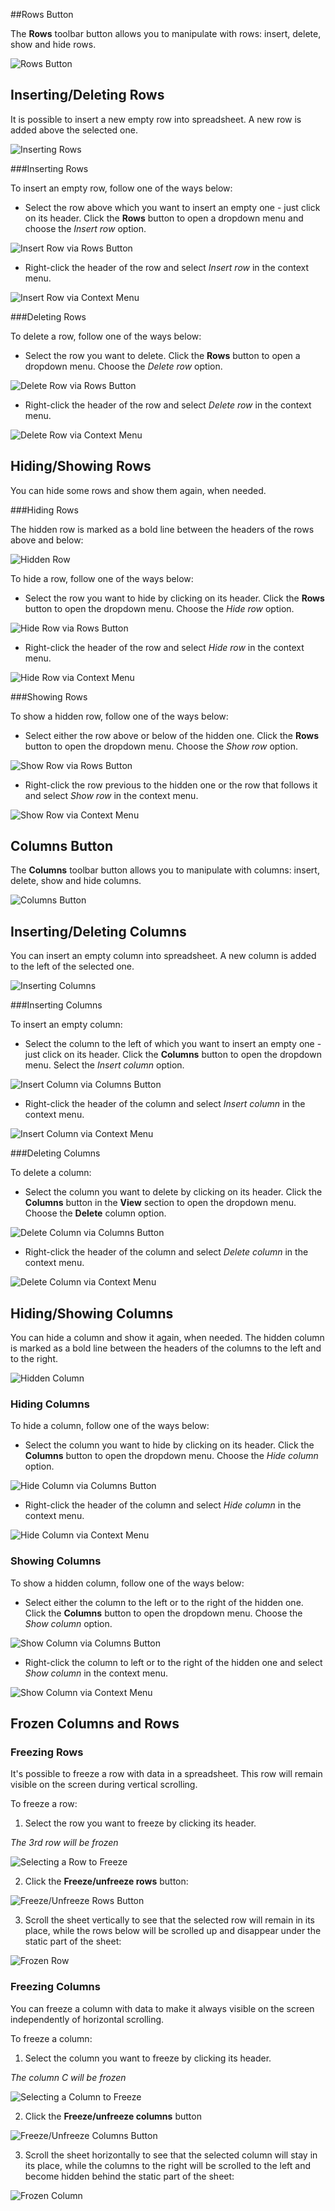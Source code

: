 ##Rows Button

The **Rows** toolbar button allows you to manipulate with rows: insert, delete, show and hide rows. 

![Rows Button](img/rows_button.png)

## Inserting/Deleting Rows

It is possible to insert a new empty row into spreadsheet. A new row is added above the selected one. 

![Inserting Rows](img/insert_row.png)

###Inserting Rows

To insert an empty row, follow one of the ways below:

- Select the row above which you want to insert an empty one - just click on its header.
Click the **Rows** button to open a dropdown menu and choose the *Insert row* option.

![Insert Row via Rows Button](img/insert_row_option.png)

- Right-click the header of the row and select *Insert row* in the context menu.

![Insert Row via Context Menu](img/insert_row_context_option.png)

###Deleting Rows

To delete a row, follow one of the ways below:

- Select the row you want to delete. Click the **Rows** button to open a dropdown menu. Choose the *Delete row* option.

![Delete Row via Rows Button](img/delete_row_option.png)

- Right-click the header of the row and select *Delete row* in the context menu.

![Delete Row via Context Menu](img/insert_row_context_option.png)

## Hiding/Showing Rows

You can hide some rows and show them again, when needed. 

###Hiding Rows

The hidden row is marked as a bold line between the headers of the rows above and below:

![Hidden Row](img/hidden_row.png)

To hide a row, follow one of the ways below:

- Select the row you want to hide by clicking on its header. Click the **Rows** button to open the dropdown menu. Choose the *Hide row* option.

![Hide Row via Rows Button](img/hide_row_option.png)

- Right-click the header of the row and select *Hide row* in the context menu.

![Hide Row via Context Menu](img/hide_row_context_option.png)
 
###Showing Rows

To show a hidden row, follow one of the ways below:

- Select either the row above or below of the hidden one. Click the **Rows** button to open the dropdown menu. Choose the *Show row* option.

![Show Row via Rows Button](img/show_row_option.png)

- Right-click the row previous to the hidden one or the row that follows it and select *Show row* in the context menu.

![Show Row via Context Menu](img/hide_row_context_option.png)
 
## Columns Button

The **Columns** toolbar button allows you to manipulate with columns: insert, delete, show and hide columns. 

![Columns Button](img/columns_button.png) 

## Inserting/Deleting Columns

You can insert an empty column into spreadsheet. A new column is added to the left of the selected one.

![Inserting Columns](img/insert_column.png)

###Inserting Columns

To insert an empty column:

- Select the column to the left of which you want to insert an empty one - just click on its header.
Click the **Columns** button to open the dropdown menu. Select the *Insert column* option.

![Insert Column via Columns Button](img/insert_column_option.png)

- Right-click the header of the column and select *Insert column* in the context menu.

![Insert Column via Context Menu](img/insert_column_context_option.png)

###Deleting Columns

To delete a column:

- Select the column you want to delete by clicking on its header. Click the **Columns** button in the **View** section to open the dropdown menu. Choose the **Delete** column option.

![Delete Column via Columns Button](img/delete_column_option.png)

- Right-click the header of the column and select *Delete column* in the context menu.

![Delete Column via Context Menu](img/delete_column_context_option.png)


## Hiding/Showing Columns

You can hide a column and show it again, when needed. The hidden column is marked as a bold line between the headers of the columns to the left and to the right.

![Hidden Column](img/hidden_column.png)

### Hiding Columns

To hide a column, follow one of the ways below:

- Select the column you want to hide by clicking on its header. Click the **Columns** button to open the dropdown menu. Choose the *Hide column* option.

![Hide Column via Columns Button](img/hide_column_option.png)

- Right-click the header of the column and select *Hide column* in the context menu.

![Hide Column via Context Menu](img/hide_column_context_option.png)


### Showing Columns

To show a hidden column, follow one of the ways below:

- Select either the column to the left or to the right of the hidden one. Click the **Columns** button to open the dropdown menu. Choose the *Show column* option.

![Show Column via Columns Button](img/show_column_option.png)

- Right-click the column to left or to the right of the hidden one and select *Show column* in the context menu.

![Show Column via Context Menu](img/hide_column_context_option.png)


## Frozen Columns and Rows

### Freezing Rows

It's possible to freeze a row with data in a spreadsheet. This row will remain visible on the screen during vertical scrolling. 

To freeze a row:

1) Select the row you want to freeze by clicking its header.

*The 3rd row will be frozen*

![Selecting a Row to Freeze](img/row_to_freeze.png)

2) Click the **Freeze/unfreeze rows** button:

![Freeze/Unfreeze Rows Button](img/freeze_rows_button.png)

3) Scroll the sheet vertically to see that the selected row will remain in its place, while the rows below will be scrolled up and disappear under the static part of the sheet:

![Frozen Row](img/frozen_row.png)

### Freezing Columns

You can freeze a column with data to make it always visible on the screen independently of horizontal scrolling.  

To freeze a column:

1) Select the column you want to freeze by clicking its header.

*The column C will be frozen*

![Selecting a Column to Freeze](img/column_to_freeze.png)

2) Click the **Freeze/unfreeze columns** button

![Freeze/Unfreeze Columns Button](img/freeze_columns_button.png)

3) Scroll the sheet horizontally to see that the selected column will stay in its place, while the columns to the right will be scrolled to the left and become hidden behind the static part of the sheet:

![Frozen Column](img/frozen_column.png)

